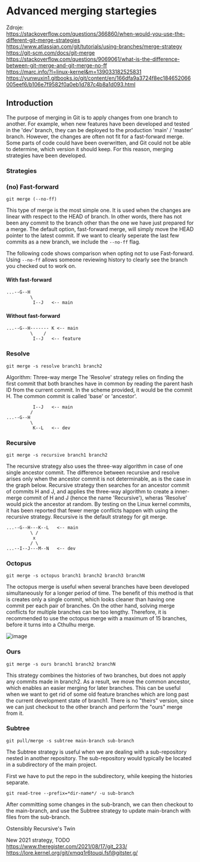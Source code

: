 # Advanced merging startegies

Zdroje:  
https://stackoverflow.com/questions/366860/when-would-you-use-the-different-git-merge-strategies  
https://www.atlassian.com/git/tutorials/using-branches/merge-strategy  
https://git-scm.com/docs/git-merge  
https://stackoverflow.com/questions/9069061/what-is-the-difference-between-git-merge-and-git-merge-no-ff  
https://marc.info/?l=linux-kernel&m=139033182525831  
https://yunwuxin1.gitbooks.io/git/content/en/166dfa9a3724f8ec184652066005eef6/b106e7f9582f0a0eb1d787c4b8a1d093.html  

## Introduction

The purpose of merging in Git is to apply changes from one branch to another. For example, when new features have been developed and tested in the 'dev' branch, they can be deployed to the production 'main' / 'master' branch. However, the changes are often not fit for a fast-forward merge. Some parts of code could have been overwritten, and Git could not be able to determine, which version it should keep. For this reason, merging strategies have been developed.

### Strategies

### (no) Fast-forward
```
git merge (--no-ff)
```
This type of merge is the most simple one. It is used when the changes are linear with respect to the HEAD of branch. In other words, there has not been any commit to the branch other than the one we have just prepared for a merge. The default option, fast-forward merge, will simply move the HEAD pointer to the latest commit. If we want to clearly seperate the last few commits as a new branch, we include the `--no-ff` flag.

The following code shows comparison when opting not to use Fast-forward. Using `--no-ff` allows someone reviewing history to clearly see the branch you checked out to work on.

#### With fast-forward
```
...--G--H
         \    
          I--J   <-- main
```


#### Without fast-forward
```
...--G--H------- K <-- main
         \    /
          I--J   <-- feature
```

### Resolve
```
git merge -s resolve branch1 branch2
```
Algorithm: Three-way merge
The 'Resolve' strategy relies on finding the first commit that both branches have in common by reading the parent hash ID from the current commit. In the scheme provided, it would be the commit H. The common commit is called 'base' or 'ancestor'.

```
          I--J   <-- main
         /
...--G--H
         \
          K--L   <-- dev
```
### Recursive
```
git merge -s recursive branch1 branch2
```
The recursive strategy also uses the three-way algorithm in case of one single ancestor commit. The difference between recursive and resolve arises only when the ancestor commit is not determinable, as is the case in the graph below. Recursive strategy then searches for an ancestor commit of commits H and J, and applies the three-way algorithm to create a inner-merge commit of H and J (hence the name 'Recursive'), wheras 'Resolve' would pick the ancestor at random. By testing on the Linux kernel commits, it has been reported that fewer merge conflicts happen with using the recursive strategy. Recursive is the default strategy for git merge.
```
...--G--H---K--L   <-- main
         \ /
          x
         / \
...--I--J---M--N   <-- dev
```

### Octopus
```
git merge -s octopus branch1 branch2 branch3 branchN
```

The octopus merge is useful when several branches have been developed simultaneously for a longer period of time. The benefit of this method is that is creates only a single commit, which looks cleaner than having one commit per each pair of branches. On the other hand, solving merge conflicts for multiple branches can be too lengthy. Therefore, it is recommended to use the octopus merge with a maximum of 15 branches, before it turns into a Cthulhu merge.

![image](https://user-images.githubusercontent.com/79012119/133561603-9e6365ed-cba4-408f-9407-086eada642a3.png)



### Ours
```
git merge -s ours branch1 branch2 branchN
``` 
This strategy combines the histories of two branches, but does not apply any commits made in branch2. As a result, we move the common ancestor, which enables an easier merging for later branches. This can be useful when we want to get rid of some old feature branches which are long past the current development state of branch1. There is no "theirs" version, since we can just checkout to the other branch and perform the "ours" merge from it.


### Subtree
```
git pull/merge -s subtree main-branch sub-branch
```
The Subtree strategy is useful when we are dealing with a sub-repository nested in another repository. The sub-repository would typically be located in a subdirectory of the main project.

First we have to put the repo in the subdirectory, while keeping the histories separate.
```
git read-tree --prefix=*dir-name*/ -u sub-branch
```
After committing some changes in the sub-branch, we can then checkout to the main-branch, and use the Subtree strategy to update main-branch with files from the sub-branch.


Ostensibly Recursive's Twin

New 2021 strategy, TODO  
https://www.theregister.com/2021/08/17/git_233/  
https://lore.kernel.org/git/xmqq1r6touqi.fsf@gitster.g/  




